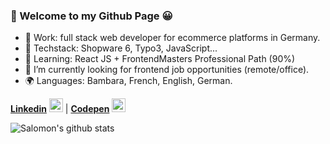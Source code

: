 ### 🐺 Welcome to my Github Page 😀

- 🏢 Work: full stack web developer for ecommerce platforms in Germany.
- 🔨 Techstack: Shopware 6, Typo3, JavaScript...
- 🌱 Learning: React JS + FrontendMasters Professional Path (90%)
- 🔎 I’m currently looking for frontend job opportunities (remote/office).
- 🌍 Languages: Bambara, French, English, German.


[**Linkedin**](https://www.linkedin.com/in/slaleye/) [<img alt="Salomon Laleye | LinkedIn" width="22px" src="https://img.icons8.com/color/22/000000/linkedin.png" />][linkedin]  |  [**Codepen**](https://codepen.io/slaleye/) [<img alt="Salomon Laleye | Codepen" width="22px" src="https://img.icons8.com/color/22/000000/codepen.png" />][codepen]


![Salomon's github stats](https://github-readme-stats.vercel.app/api?username=slaleye&show_icons=true&theme=gruvbox)


[linkedin]: https://www.linkedin.com/in/slaleye/
[codepen]: https://codepen.io/slaleye/
